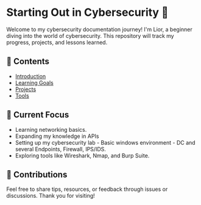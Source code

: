 # Starting Out in Cybersecurity 🚀

Welcome to my cybersecurity documentation journey! I'm Lior, a beginner diving into the world of cybersecurity. This repository will track my progress, projects, and lessons learned.

## 📖 Contents
- [Introduction](docs/Introduction.md)
- [Learning Goals](#learning-goals)
- [Projects](#projects)
- [Tools](#tools)

## 📌 Current Focus
- Learning networking basics.
- Expanding my knowledge in APIs
- Setting up my cybersecurity lab - Basic windows environment - DC and several Endpoints, Firewall, IPS/IDS.
- Exploring tools like Wireshark, Nmap, and Burp Suite.

## 🤝 Contributions
Feel free to share tips, resources, or feedback through issues or discussions. Thank you for visiting!
